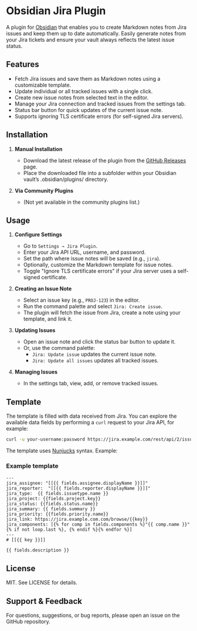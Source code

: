 # Obsidian Jira Plugin

A plugin for [Obsidian](https://obsidian.md/) that enables you to create Markdown notes from Jira issues and keep them up to date automatically. Easily generate notes from your Jira tickets and ensure your vault always reflects the latest issue status.

## Features

- Fetch Jira issues and save them as Markdown notes using a customizable template.
- Update individual or all tracked issues with a single click.
- Create new issue notes from selected text in the editor.
- Manage your Jira connection and tracked issues from the settings tab.
- Status bar button for quick updates of the current issue note.
- Supports ignoring TLS certificate errors (for self-signed Jira servers).

## Installation

1. **Manual Installation**
   - Download the latest release of the plugin from the [GitHub Releases](https://github.com/maksim77/obsidian-jira/releases) page.
   - Place the downloaded file into a subfolder within your Obsidian vault’s .obsidian/plugins/ directory.

2. **Via Community Plugins**
   - (Not yet available in the community plugins list.)

## Usage

1. **Configure Settings**
   - Go to `Settings → Jira Plugin`.
   - Enter your Jira API URL, username, and password.
   - Set the path where issue notes will be saved (e.g., `jira`).
   - Optionally, customize the Markdown template for issue notes.
   - Toggle "Ignore TLS certificate errors" if your Jira server uses a self-signed certificate.

2. **Creating an Issue Note**
   - Select an issue key (e.g., `PROJ-123`) in the editor.
   - Run the command palette and select `Jira: Create issue`.
   - The plugin will fetch the issue from Jira, create a note using your template, and link it.

3. **Updating Issues**
   - Open an issue note and click the status bar button to update it.
   - Or, use the command palette:
     - `Jira: Update issue` updates the current issue note.
     - `Jira: Update all issues` updates all tracked issues.

4. **Managing Issues**
   - In the settings tab, view, add, or remove tracked issues.

## Template

The template is filled with data received from Jira.
You can explore the available data fields by performing a `curl` request to your Jira API, for example:

```sh
curl -u your-username:password https://jira.example.com/rest/api/2/issue/PROJ-123
```

The template uses [Nunjucks](https://mozilla.github.io/nunjucks/) syntax. Example:

### Example template
```nunjucks
---
jira_assignee: "[[{{ fields.assignee.displayName }}]]"
jira_reporter:  "[[{{ fields.reporter.displayName }}]]"
jira_type:  {{ fields.issuetype.name }}
jira_project: {{fields.project.key}}
jira_status: {{fields.status.name}}
jira_summary: {{ fields.summary }}
jira_priority: {{fields.priority.name}}
jira_link: https://jira.example.com.com/browse/{{key}}
jira_components: [{% for comp in fields.components %}"{{ comp.name }}"{% if not loop.last %}, {% endif %}{% endfor %}]
---
# [[{{ key }}]]

{{ fields.description }}

```

## License
MIT. See LICENSE for details.

## Support & Feedback
For questions, suggestions, or bug reports, please open an issue on the GitHub repository.
